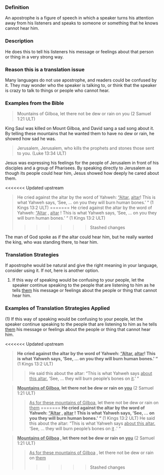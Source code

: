 
### Definition

An apostrophe is a figure of speech in which a speaker turns his attention away from his listeners and speaks to someone or something that he knows cannot hear him.

### Description

He does this to tell his listeners his message or feelings about that person or thing in a very strong way.

### Reason this is a translation issue

Many languages do not use apostrophe, and readers could be confused by it. They may wonder who the speaker is talking to, or think that the speaker is crazy to talk to things or people who cannot hear.

### Examples from the Bible

> Mountains of Gilboa, let there not be dew or rain on you  (2 Samuel 1:21 ULT)

King Saul was killed on Mount Gilboa, and David sang a sad song about it. By telling these mountains that he wanted them to have no dew or rain, he showed how sad he was.

> Jerusalem, Jerusalem, who kills the prophets and stones those sent to you.  (Luke 13:34 ULT)

Jesus was expressing his feelings for the people of Jerusalem in front of his disciples and a group of Pharisees. By speaking directly to Jerusalem as though its people could hear him, Jesus showed how deeply he cared about them.

<<<<<<< Updated upstream
> He cried against the altar by the word of Yahweh: <u>“Altar</u>, <u>altar</u>! This is what Yahweh says, ‘See, … on you they will burn human bones.’ “  (1 Kings 13:2 ULT)
=======
> He cried against the altar by the word of Yahweh: <u>“Altar</u> , <u>altar</u> ! This is what Yahweh says, ‘See, … on you they will burn human bones.’ “  (1 Kings 13:2 ULT)
>>>>>>> Stashed changes

The man of God spoke as if the altar could hear him, but he really wanted the king, who was standing there, to hear him.

### Translation Strategies

If apostrophe would be natural and give the right meaning in your language, consider using it. If not, here is another option.

1. If this way of speaking would be confusing to your people, let the speaker continue speaking to the people that are listening to him as he tells <u>them</u> his message or feelings about the people or thing that cannot hear him.

### Examples of Translation Strategies Applied

(1) If this way of speaking would be confusing to your people, let the speaker continue speaking to the people that are listening to him as he tells <u>them</u> his message or feelings about the people or thing that cannot hear him.

<<<<<<< Updated upstream
> **He cried against the altar by the word of Yahweh: <u>“Altar</u>, <u>altar</u>! This is what Yahweh says, ‘See, … on you they will burn human bones.’ “** (1 Kings 13:2 ULT)
>> He said this about the altar: “This is what Yahweh says <u>about this altar.</u> ‘See, … they will burn people’s bones on <u>it</u>.’ “

> **<u>Mountains of Gilboa</u>, let there not be dew or rain on <u>you</u>** (2 Samuel 1:21 ULT)
>> <u>As for these mountains of Gilboa</u>, let there not be dew or rain on <u>them</u> 
=======
> **He cried against the altar by the word of Yahweh: <u>“Altar</u> , <u>altar</u> ! This is what Yahweh says, ‘See, … on you they will burn human bones.’ “**  (1 Kings 13:2 ULT)
>> He said this about the altar: “This is what Yahweh says <u>about this altar.</u> ‘See, … they will burn people’s bones on <u>it</u> .’ “

> **<u>Mountains of Gilboa</u> , let there not be dew or rain on <u>you</u>**  (2 Samuel 1:21 ULT)
>> <u>As for these mountains of Gilboa</u> , let there not be dew or rain on <u>them</u> 
>>>>>>> Stashed changes

